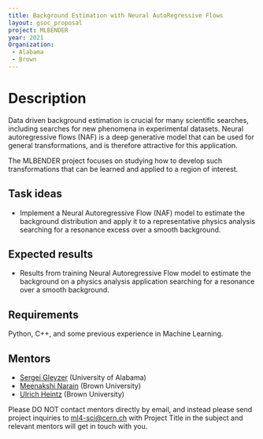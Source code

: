 ```yaml
---
title: Background Estimation with Neural AutoRegressive Flows
layout: gsoc_proposal
project: MLBENDER
year: 2021
Organization:
 - Alabama
 - Brown
---
```


# Description
Data driven background estimation is crucial for many scientific searches, including searches for new phenomena in experimental datasets. Neural autoregressive flows (NAF) is a deep generative model that can be used for general transformations, and is therefore attractive for this application.

The MLBENDER project focuses on studying how to develop such transformations that can be learned and applied to a region of interest. 

## Task ideas
  * Implement a Neural Autoregressive Flow (NAF) model to estimate the background distribution and apply it to a representative physics analysis searching for a resonance excess over a smooth background. 
  
## Expected results
  * Results from training Neural Autoregressive Flow model to estimate the background on a physics analysis application searching for a resonance over a smooth background. 
   
## Requirements 
Python, C++, and some previous experience in Machine Learning. 

## Mentors
  
  * [Sergei Gleyzer](mailto:sergei@cern.ch) (University of Alabama)
  * [Meenakshi Narain](mailto:meenakshi_narain@brown.edu) (Brown University)
  * [Ulrich Heintz](mailto:ulrich_heintz@brown.edu) (Brown University)
  
Please DO NOT contact mentors directly by email, and instead please send project inquiries to [ml4-sci@cern.ch](mailto:ml4-sci@cern.ch) with Project Title in the subject and relevant mentors will get in touch with you. 
